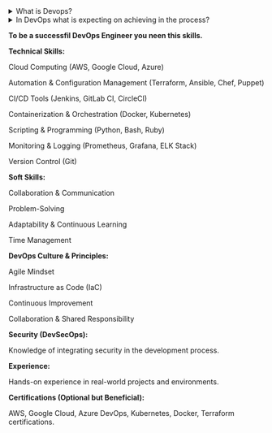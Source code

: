 <details>
  <summary>What is Devops?</summary>

"From Amazon's standpoint, DevOps is a set of practices and cultural philosophies that enables organizations to improve collaboration between development and operations teams to automate and streamline the process of software development, deployment, and infrastructure management. At Amazon, DevOps is a key enabler of continuous innovation, allowing for faster delivery of applications, improvements, and services with a focus on customer satisfaction. Amazon emphasizes the use of AWS tools and services to automate infrastructure provisioning, continuous integration and delivery (CI/CD), and monitoring, fostering a rapid feedback loop to detect and resolve issues quickly. This approach enables teams to release software updates quickly, efficiently, and securely, maintaining high availability and reliability in a dynamic, cloud-based environment. Through practices like Infrastructure as Code (IaC) and automated testing, Amazon's DevOps culture aims to enhance operational efficiency, reduce downtime, and ensure that software aligns with customer needs and business objectives."

</details>

<details>
  <summary>In DevOps what is expecting on achieving in the process?</summary>


**Faster Time to Market:** By automating manual processes and integrating development with operations, DevOps enables rapid delivery of software features, updates, and fixes, reducing the time between writing code and making it available to users.

**Improved Collaboration:** DevOps breaks down silos between development, operations, and other teams, fostering a culture of shared responsibility, communication, and collaboration.

**Continuous Integration and Continuous Delivery (CI/CD):** DevOps enables automated and continuous testing, integration, and delivery of code, ensuring that changes are deployed more frequently and reliably.

**Increased Efficiency and Automation:** By automating repetitive tasks such as testing, infrastructure provisioning, and deployment, DevOps helps reduce human error, increase productivity, and free up resources for higher-value tasks.

**Higher Quality and Reliability:** Through automated testing, monitoring, and feedback loops, DevOps ensures that software is of higher quality, with fewer bugs and vulnerabilities. Continuous monitoring allows for early detection and resolution of issues.

**Scalability and Flexibility:** DevOps practices, especially in cloud environments, enable teams to scale applications and infrastructure dynamically in response to changing business needs, traffic, and demand.

**Faster Incident Response and Recovery:** DevOps encourages continuous monitoring, quick issue detection, and rapid response to incidents, enabling teams to minimize downtime and recover from failures faster.

**Cost Efficiency:** Through automation and optimized infrastructure management (e.g., Infrastructure as Code), DevOps reduces operational costs by improving resource utilization and minimizing manual intervention.

**Security and Compliance:** DevOps incorporates security practices early in the development process (often called DevSecOps), ensuring that security is integrated into the pipeline, rather than being an afterthought.

</details>

**To be a successfil DevOps Engineer you neen this skills.** 

**Technical Skills:**

Cloud Computing (AWS, Google Cloud, Azure)

Automation & Configuration Management (Terraform, Ansible, Chef, Puppet)

CI/CD Tools (Jenkins, GitLab CI, CircleCI)

Containerization & Orchestration (Docker, Kubernetes)

Scripting & Programming (Python, Bash, Ruby)

Monitoring & Logging (Prometheus, Grafana, ELK Stack)

Version Control (Git)

**Soft Skills:**

Collaboration & Communication

Problem-Solving

Adaptability & Continuous Learning

Time Management

**DevOps Culture & Principles:**

Agile Mindset

Infrastructure as Code (IaC)

Continuous Improvement

Collaboration & Shared Responsibility

**Security (DevSecOps):**

Knowledge of integrating security in the development process.

**Experience:**

Hands-on experience in real-world projects and environments.

**Certifications (Optional but Beneficial):**

AWS, Google Cloud, Azure DevOps, Kubernetes, Docker, Terraform certifications.
